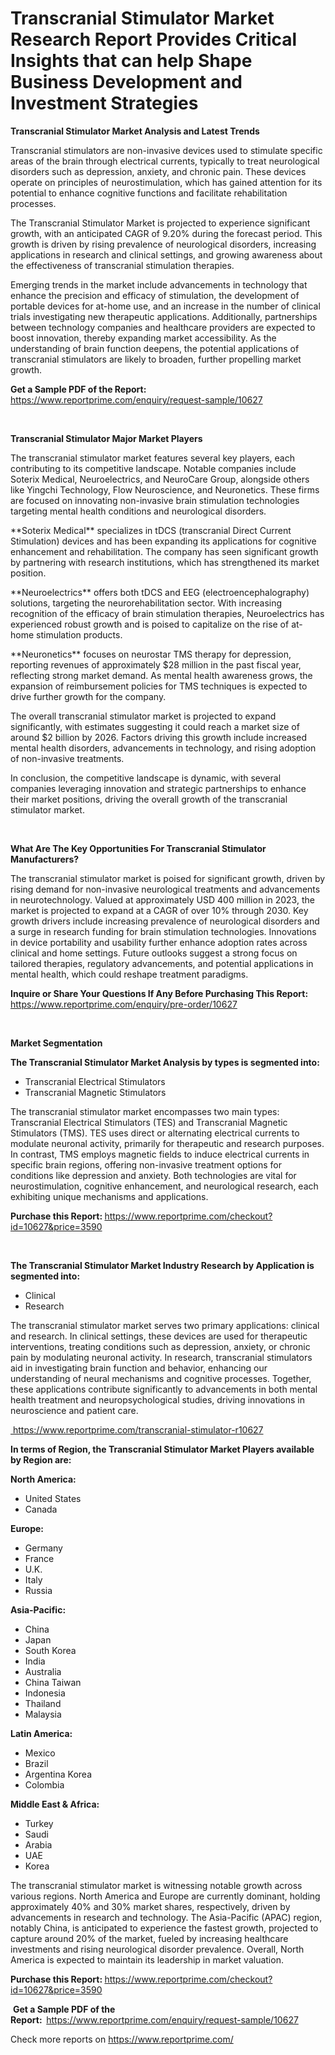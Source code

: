 <p><h1>Transcranial Stimulator Market Research Report Provides Critical Insights that can help Shape Business Development and Investment Strategies</h1></p><p><strong>Transcranial Stimulator Market Analysis and Latest Trends</strong></p>
<p><p>Transcranial stimulators are non-invasive devices used to stimulate specific areas of the brain through electrical currents, typically to treat neurological disorders such as depression, anxiety, and chronic pain. These devices operate on principles of neurostimulation, which has gained attention for its potential to enhance cognitive functions and facilitate rehabilitation processes.</p><p>The Transcranial Stimulator Market is projected to experience significant growth, with an anticipated CAGR of 9.20% during the forecast period. This growth is driven by rising prevalence of neurological disorders, increasing applications in research and clinical settings, and growing awareness about the effectiveness of transcranial stimulation therapies. </p><p>Emerging trends in the market include advancements in technology that enhance the precision and efficacy of stimulation, the development of portable devices for at-home use, and an increase in the number of clinical trials investigating new therapeutic applications. Additionally, partnerships between technology companies and healthcare providers are expected to boost innovation, thereby expanding market accessibility. As the understanding of brain function deepens, the potential applications of transcranial stimulators are likely to broaden, further propelling market growth.</p></p>
<p><strong>Get a Sample PDF of the Report:&nbsp;</strong> <a href="https://www.reportprime.com/enquiry/request-sample/10627?utm_campaign=2998&utm_medium=2&utm_source=Github&utm_content=ia&utm_term=20032025&utm_id=transcranial-stimulator">https://www.reportprime.com/enquiry/request-sample/10627</a></p>
<p>&nbsp;</p>
<p><strong>Transcranial Stimulator Major Market Players</strong></p>
<p><p>The transcranial stimulator market features several key players, each contributing to its competitive landscape. Notable companies include Soterix Medical, Neuroelectrics, and NeuroCare Group, alongside others like Yingchi Technology, Flow Neuroscience, and Neuronetics. These firms are focused on innovating non-invasive brain stimulation technologies targeting mental health conditions and neurological disorders.</p><p>**Soterix Medical** specializes in tDCS (transcranial Direct Current Stimulation) devices and has been expanding its applications for cognitive enhancement and rehabilitation. The company has seen significant growth by partnering with research institutions, which has strengthened its market position.</p><p>**Neuroelectrics** offers both tDCS and EEG (electroencephalography) solutions, targeting the neurorehabilitation sector. With increasing recognition of the efficacy of brain stimulation therapies, Neuroelectrics has experienced robust growth and is poised to capitalize on the rise of at-home stimulation products.</p><p>**Neuronetics** focuses on neurostar TMS therapy for depression, reporting revenues of approximately $28 million in the past fiscal year, reflecting strong market demand. As mental health awareness grows, the expansion of reimbursement policies for TMS techniques is expected to drive further growth for the company.</p><p>The overall transcranial stimulator market is projected to expand significantly, with estimates suggesting it could reach a market size of around $2 billion by 2026. Factors driving this growth include increased mental health disorders, advancements in technology, and rising adoption of non-invasive treatments. </p><p>In conclusion, the competitive landscape is dynamic, with several companies leveraging innovation and strategic partnerships to enhance their market positions, driving the overall growth of the transcranial stimulator market.</p></p>
<p>&nbsp;</p>
<p><strong>What Are The Key Opportunities For Transcranial Stimulator Manufacturers?</strong></p>
<p><p>The transcranial stimulator market is poised for significant growth, driven by rising demand for non-invasive neurological treatments and advancements in neurotechnology. Valued at approximately USD 400 million in 2023, the market is projected to expand at a CAGR of over 10% through 2030. Key growth drivers include increasing prevalence of neurological disorders and a surge in research funding for brain stimulation technologies. Innovations in device portability and usability further enhance adoption rates across clinical and home settings. Future outlooks suggest a strong focus on tailored therapies, regulatory advancements, and potential applications in mental health, which could reshape treatment paradigms.</p></p>
<p><strong>Inquire or Share Your Questions If Any Before Purchasing This Report:</strong> <a href="https://www.reportprime.com/enquiry/pre-order/10627?utm_campaign=2998&utm_medium=2&utm_source=Github&utm_content=ia&utm_term=20032025&utm_id=transcranial-stimulator">https://www.reportprime.com/enquiry/pre-order/10627</a></p>
<p>&nbsp;</p>
<p><strong>Market Segmentation</strong></p>
<p><strong>The Transcranial Stimulator Market Analysis by types is segmented into:</strong></p>
<p><ul><li>Transcranial Electrical Stimulators</li><li>Transcranial Magnetic Stimulators</li></ul></p>
<p><p>The transcranial stimulator market encompasses two main types: Transcranial Electrical Stimulators (TES) and Transcranial Magnetic Stimulators (TMS). TES uses direct or alternating electrical currents to modulate neuronal activity, primarily for therapeutic and research purposes. In contrast, TMS employs magnetic fields to induce electrical currents in specific brain regions, offering non-invasive treatment options for conditions like depression and anxiety. Both technologies are vital for neurostimulation, cognitive enhancement, and neurological research, each exhibiting unique mechanisms and applications.</p></p>
<p><strong>Purchase this Report:&nbsp;</strong><a href="https://www.reportprime.com/checkout?id=10627&price=3590&utm_campaign=2998&utm_medium=2&utm_source=Github&utm_content=ia&utm_term=20032025&utm_id=transcranial-stimulator">https://www.reportprime.com/checkout?id=10627&price=3590</a></p>
<p>&nbsp;</p>
<p><strong>The Transcranial Stimulator Market Industry Research by Application is segmented into:</strong></p>
<p><ul><li>Clinical</li><li>Research</li></ul></p>
<p><p>The transcranial stimulator market serves two primary applications: clinical and research. In clinical settings, these devices are used for therapeutic interventions, treating conditions such as depression, anxiety, or chronic pain by modulating neuronal activity. In research, transcranial stimulators aid in investigating brain function and behavior, enhancing our understanding of neural mechanisms and cognitive processes. Together, these applications contribute significantly to advancements in both mental health treatment and neuropsychological studies, driving innovations in neuroscience and patient care.</p></p>
<p><a href="https://www.reportprime.com/transcranial-stimulator-r10627?utm_campaign=2998&utm_medium=2&utm_source=Github&utm_content=ia&utm_term=20032025&utm_id=transcranial-stimulator">&nbsp;https://www.reportprime.com/transcranial-stimulator-r10627</a></p>
<p><strong>In terms of Region, the Transcranial Stimulator Market Players available by Region are:</strong></p>
<p>
    <p> <strong> North America: </strong>
        <ul>
            <li>United States</li>
            <li>Canada</li>
        </ul>
        </p> 
    <p> <strong> Europe: </strong>
        <ul>
            <li>Germany</li>
            <li>France</li>
            <li>U.K.</li>
            <li>Italy</li>
            <li>Russia</li>
        </ul>
        </p> 
    <p> <strong> Asia-Pacific: </strong>
        <ul>
            <li>China</li>
            <li>Japan</li>
            <li>South Korea</li>
            <li>India</li>
            <li>Australia</li>
            <li>China Taiwan</li>
            <li>Indonesia</li>
            <li>Thailand</li>
            <li>Malaysia</li>
        </ul>
        </p> 
    <p> <strong> Latin America: </strong>
        <ul>
            <li>Mexico</li>
            <li>Brazil</li>
            <li>Argentina Korea</li>
            <li>Colombia</li>
        </ul>
        </p> 
    <p> <strong> Middle East & Africa: </strong>
        <ul>
            <li>Turkey</li>
            <li>Saudi</li>
            <li>Arabia</li>
            <li>UAE</li>
            <li>Korea</li>
        </ul>
    </p>
    </p>
<p><p>The transcranial stimulator market is witnessing notable growth across various regions. North America and Europe are currently dominant, holding approximately 40% and 30% market shares, respectively, driven by advancements in research and technology. The Asia-Pacific (APAC) region, notably China, is anticipated to experience the fastest growth, projected to capture around 20% of the market, fueled by increasing healthcare investments and rising neurological disorder prevalence. Overall, North America is expected to maintain its leadership in market valuation.</p></p>
<p><strong>Purchase this Report: </strong><a href="https://www.reportprime.com/checkout?id=10627&price=3590&utm_campaign=2998&utm_medium=2&utm_source=Github&utm_content=ia&utm_term=20032025&utm_id=transcranial-stimulator">https://www.reportprime.com/checkout?id=10627&price=3590</a></p>
<p>&nbsp;<strong>Get a Sample PDF of the Report:&nbsp;&nbsp;</strong><a href="https://www.reportprime.com/enquiry/request-sample/10627?utm_campaign=2998&utm_medium=2&utm_source=Github&utm_content=ia&utm_term=20032025&utm_id=transcranial-stimulator">https://www.reportprime.com/enquiry/request-sample/10627</a></p>
<p><strong></strong></p>
<p>Check more reports on <a href="https://www.reportprime.com/?utm_campaign=2998&utm_medium=2&utm_source=Github&utm_content=ia&utm_term=20032025&utm_id=transcranial-stimulator">https://www.reportprime.com/</a></p>